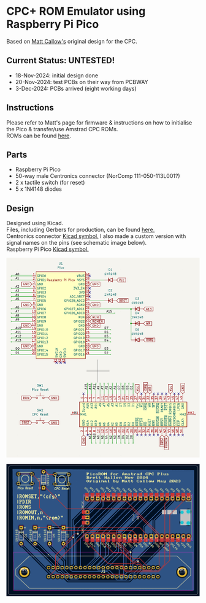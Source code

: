 # CPC+ ROM Emulator using Raspberry Pi Pico
Based on [Matt Callow's](https://github.com/mattcallow/CPC_PICOROM) original design for the CPC.

## Current Status: UNTESTED!
- 18-Nov-2024: initial design done
- 20-Nov-2024: test PCBs on their way from PCBWAY
- 3-Dec-2024: PCBs arrived (eight working days)

## Instructions
Please refer to Matt's page for firmware & instructions on how to initialise the Pico & transfer/use Amstrad CPC ROMs.<br>
ROMs can be found [here](https://www.cpcwiki.eu/index.php/ROM_List).

## Parts
- Raspberry Pi Pico
- 50-way male Centronics connector (NorComp 111-050-113L001?)
- 2 x tactile switch (for reset)
- 5 x 1N4148 diodes

## Design
Designed using Kicad.<br>
Files, including Gerbers for production, can be found [here.](/Hardware/)<br>
Centronics connector [Kicad symbol.](/Hardware/Centronics_Connector/)  I also made a custom version with signal names on the pins (see schematic image below).<br>
Raspberry Pi Pico [Kicad symbol.](https://github.com/ncarandini/KiCad-RP-Pico)<br>

![Schematic](/CPC_PICOROM_PLUS_Schematic.png)

![PCB layout](/CPC_PICOROM_PLUS_PCB.png)
